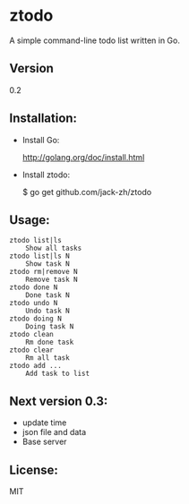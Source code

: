 # ztodo 

A simple command-line todo list written in Go.

## Version

0.2

## Installation:

+ Install Go:
  
  http://golang.org/doc/install.html

+ Install ztodo:
  
  $ go get github.com/jack-zh/ztodo

## Usage:

    ztodo list|ls
        Show all tasks
    ztodo list|ls N
        Show task N
    ztodo rm|remove N
        Remove task N
    ztodo done N
        Done task N
    ztodo undo N
        Undo task N
    ztodo doing N
        Doing task N
    ztodo clean
        Rm done task
    ztodo clear
        Rm all task
    ztodo add ...
        Add task to list

## Next version 0.3:

+ update time
+ json file and data
+ Base server


## License:

 MIT

